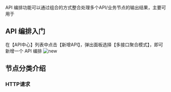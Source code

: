 API 编排功能可以通过组合的方式整合处理多个API/业务节点的输出结果，主要可用于
## API 编排入门
在【API中心】列表中点击【新增API】，弹出面板选择【多接口聚合模式】，即可新增一个 API 编排
![new](../../../static/img/API/API编排/new.png)
## 节点分类介绍
### HTTP请求